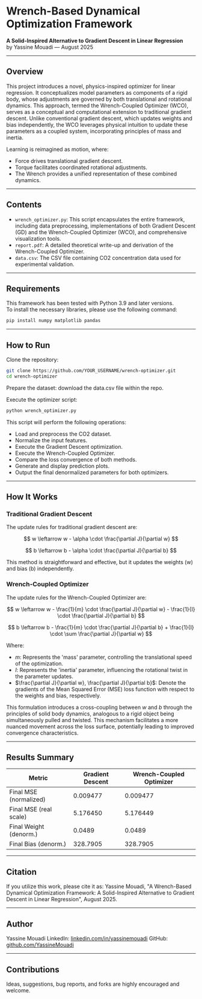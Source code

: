 
# Wrench-Based Dynamical Optimization Framework

**A Solid-Inspired Alternative to Gradient Descent in Linear Regression**  
by Yassine Mouadi — August 2025

---

## Overview

This project introduces a novel, physics-inspired optimizer for linear regression. It conceptualizes model parameters as components of a rigid body, whose adjustments are governed by both translational and rotational dynamics. This approach, termed the Wrench-Coupled Optimizer (WCO), serves as a conceptual and computational extension to traditional gradient descent. Unlike conventional gradient descent, which updates weights and bias independently, the WCO leverages physical intuition to update these parameters as a coupled system, incorporating principles of mass and inertia.

Learning is reimagined as motion, where:

- Force drives translational gradient descent.
- Torque facilitates coordinated rotational adjustments.
- The Wrench provides a unified representation of these combined dynamics.

---

## Contents

- `wrench_optimizer.py`: This script encapsulates the entire framework, including data preprocessing, implementations of both Gradient Descent (GD) and the Wrench-Coupled Optimizer (WCO), and comprehensive visualization tools.
- `report.pdf`: A detailed theoretical write-up and derivation of the Wrench-Coupled Optimizer.
- `data.csv`: The CSV file containing CO2 concentration data used for experimental validation.

---

## Requirements

This framework has been tested with Python 3.9 and later versions.  
To install the necessary libraries, please use the following command:

```bash
pip install numpy matplotlib pandas
````

---

## How to Run

Clone the repository:

```bash
git clone https://github.com/YOUR_USERNAME/wrench-optimizer.git
cd wrench-optimizer
```

Prepare the dataset: download the data.csv file within the repo.

Execute the optimizer script:

```bash
python wrench_optimizer.py
```

This script will perform the following operations:

* Load and preprocess the CO2 dataset.
* Normalize the input features.
* Execute the Gradient Descent optimization.
* Execute the Wrench-Coupled Optimizer.
* Compare the loss convergence of both methods.
* Generate and display prediction plots.
* Output the final denormalized parameters for both optimizers.

---

## How It Works

### Traditional Gradient Descent

The update rules for traditional gradient descent are:

$$
w \leftarrow w - \alpha \cdot \frac{\partial J}{\partial w}
$$

$$
b \leftarrow b - \alpha \cdot \frac{\partial J}{\partial b}
$$

This method is straightforward and effective, but it updates the weights (w) and bias (b) independently.

### Wrench-Coupled Optimizer

The update rules for the Wrench-Coupled Optimizer are:

$$
w \leftarrow w - \frac{1}{m} \cdot \frac{\partial J}{\partial w} - \frac{1}{I} \cdot \frac{\partial J}{\partial b}
$$

$$
b \leftarrow b - \frac{1}{m} \cdot \frac{\partial J}{\partial b} + \frac{1}{I} \cdot \sum \frac{\partial J}{\partial w}
$$

Where:

* $m$: Represents the 'mass' parameter, controlling the translational speed of the optimization.
* $I$: Represents the 'inertia' parameter, influencing the rotational twist in the parameter updates.
* $\frac{\partial J}{\partial w}, \frac{\partial J}{\partial b}$: Denote the gradients of the Mean Squared Error (MSE) loss function with respect to the weights and bias, respectively.

This formulation introduces a cross-coupling between $w$ and $b$ through the principles of solid body dynamics, analogous to a rigid object being simultaneously pulled and twisted. This mechanism facilitates a more nuanced movement across the loss surface, potentially leading to improved convergence characteristics.

---

## Results Summary

| Metric                 | Gradient Descent | Wrench-Coupled Optimizer |
| ---------------------- | ---------------- | ------------------------ |
| Final MSE (normalized) | 0.009477         | 0.009477                 |
| Final MSE (real scale) | 5.176450         | 5.176449                 |
| Final Weight (denorm.) | 0.0489           | 0.0489                   |
| Final Bias (denorm.)   | 328.7905         | 328.7905                 |

---

## Citation

If you utilize this work, please cite it as:
Yassine Mouadi, "A Wrench-Based Dynamical Optimization Framework: A Solid-Inspired Alternative to Gradient Descent in Linear Regression", August 2025.

---

## Author

Yassine Mouadi
LinkedIn: [linkedin.com/in/yassinemouadi](https://linkedin.com/in/yassinemouadi)
GitHub: [github.com/YassineMouadi](https://github.com/YassineMouadi)


---

## Contributions

Ideas, suggestions, bug reports, and forks are highly encouraged and welcome.

```
```
